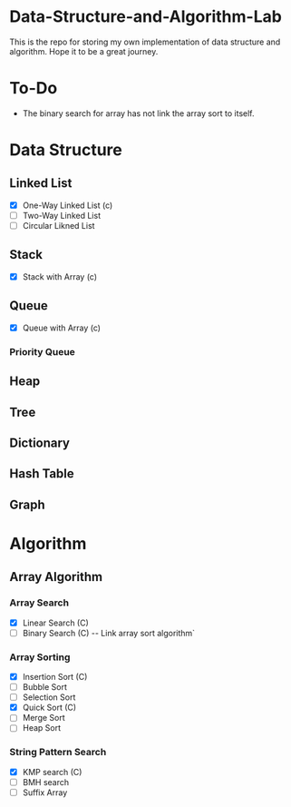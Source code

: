# Data-Structure-and-Algorithm-Lab
This is the repo for storing my own implementation of data structure and algorithm. Hope it to be a great journey.

# To-Do
- The binary search for array has not link the array sort to itself.

# Data Structure
## Linked List
- [x] One-Way Linked List (c)
- [ ] Two-Way Linked List
- [ ] Circular Likned List
## Stack
- [x] Stack with Array (c)
## Queue
- [x] Queue with Array (c)
### Priority Queue
## Heap
## Tree
## Dictionary
## Hash Table
## Graph

# Algorithm
## Array Algorithm
### Array Search
- [x] Linear Search (C)
- [ ] Binary Search (C) -- Link array sort algorithm`
### Array Sorting
- [x] Insertion Sort (C)
- [ ] Bubble Sort
- [ ] Selection Sort
- [x] Quick Sort (C)
- [ ] Merge Sort
- [ ] Heap Sort
### String Pattern Search
- [x] KMP search (C)
- [ ] BMH search
- [ ] Suffix Array
